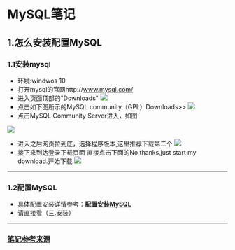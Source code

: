 # MySQL笔记
## 1.怎么安装配置MySQL
### 1.1安装mysql
+ 环境:windwos 10
+ 打开mysql的官网http://www.mysql.com/
+ 进入页面顶部的"Downloads"
![](https://raw.githubusercontent.com/YANE-TL/-mysql/main/%E5%9B%BE%E5%83%8F/%E5%B1%8F%E5%B9%95%E6%88%AA%E5%9B%BE%202021-06-19%20145551.png)
+ 点击如下图所示的MySQL community（GPL）Downloads>>
![](https://raw.githubusercontent.com/YANE-TL/-mysql/main/%E5%9B%BE%E5%83%8F/%E5%B1%8F%E5%B9%95%E6%88%AA%E5%9B%BE%202021-06-20%20143655.png)
+ 点击MySQL Community Server进入，如图

![](https://raw.githubusercontent.com/YANE-TL/-mysql/main/%E5%9B%BE%E5%83%8F/%E5%B1%8F%E5%B9%95%E6%88%AA%E5%9B%BE%202021-06-20%20133745.png)
+ 进入之后网页拉到底，选择程序版本,这里推荐下载第二个
![](https://raw.githubusercontent.com/YANE-TL/-mysql/main/%E5%9B%BE%E5%83%8F/%E5%B1%8F%E5%B9%95%E6%88%AA%E5%9B%BE%202021-06-20%20143844.png)
+ 接下来到达登录下载页面 直接点击下面的No thanks,just start my download.开始下载
![](https://raw.githubusercontent.com/YANE-TL/-mysql/main/%E5%9B%BE%E5%83%8F/%E5%B1%8F%E5%B9%95%E6%88%AA%E5%9B%BE%202021-06-20%20143919.png)
***
### 1.2配置MySQL
+ 具体配置安装详情参考：**[配置安装MySQL](https://blog.csdn.net/sophie1314/article/details/83409339)**
+ 请直接看（三.安装）
***

### **[笔记参考来源](https://blog.csdn.net/weixin_46218781/article/details/104390016?utm_source=app)**
